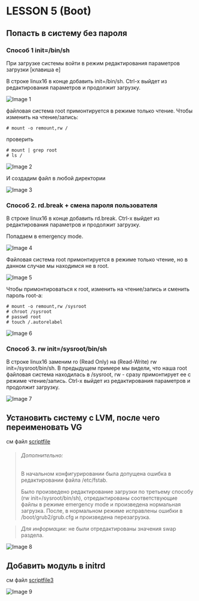 # LESSON 5 (Boot)

## Попасть в систему без пароля

### Способ 1 init=/bin/sh

При загрузке системы войти в режим редактирования параметров загрузки [клавиша e]

В строке linux16 в конце добавить init=/bin/sh. Ctrl-x выйдет из редактирования параметров и продолжит загрузку.

![Image 1](https://github.com/airmeno/otus/blob/main/lesson5/images/1.jpg)

файловая система root примонтируется в режиме только чтение. Чтобы изменить на чтение/запись:
```
# mount -o remount,rw /
```
проверить 
```
# mount | grep root
# ls /
```
![Image 2](https://github.com/airmeno/otus/blob/main/lesson5/images/2.jpg)

И создадим файл в любой директории 

![Image 3](https://github.com/airmeno/otus/blob/main/lesson5/images/3.jpg)

### Способ 2. rd.break + смена пароля пользователя 

В строке linux16 в конце добавить rd.break. Ctrl-x выйдет из редактирования параметров и продолжит загрузку.

Попадаем в emergency mode. 

![Image 4](https://github.com/airmeno/otus/blob/main/lesson5/images/4.jpg)

Файловая система root примонтируется в режиме только чтение, но в данном случае мы находимся не в root. 

![Image 5](https://github.com/airmeno/otus/blob/main/lesson5/images/5.jpg)

Чтобы примонтироваться к root, изменить на чтение/запись и сменить пароль root-а:
```
# mount -o remount,rw /sysroot
# chroot /sysroot
# passwd root
# touch /.autorelabel
```
![Image 6](https://github.com/airmeno/otus/blob/main/lesson5/images/6.jpg)


### Способ 3. rw init=/sysroot/bin/sh

В строке linux16 заменим ro (Read Only) на (Read-Write) rw init=/sysroot/bin/sh. В предыдущем примере мы видели, что наша root файловая система находилась в /sysroot, rw - сразу примонтирует ее с режиме чтение/запись. 
Ctrl-x выйдет из редактирования параметров и продолжит загрузку.

![Image 7](https://github.com/airmeno/otus/blob/main/lesson5/images/7.jpg)


## Установить систему с LVM, после чего переименовать VG

см файл [scriptfile](https://github.com/airmeno/otus/blob/main/lesson5/typescript)

> ###### Дополнительно:
> В начальном конфигурировании была допущена ошибка в редактировании файла /etc/fstab.
> 
> Было произведено редактирование загрузки по третьему способу (rw init=/sysroot/bin/sh), отредактированы соответствующие файлы в режиме emergency mode и произведена нормальная загрузка. После, в нормальном режиме исправлены ошибки в /boot/grub2/grub.cfg и произведена перезагрузка.

> *Для информации:* не были отредактированы значения swap раздела. 

![Image 8](https://github.com/airmeno/otus/blob/main/lesson5/images/8.jpg)


## Добавить модуль в initrd

см файл [scriptfile3](https://github.com/airmeno/otus/blob/main/lesson5/typescript3)

![Image 9](https://github.com/airmeno/otus/blob/main/lesson5/images/9.jpg)


